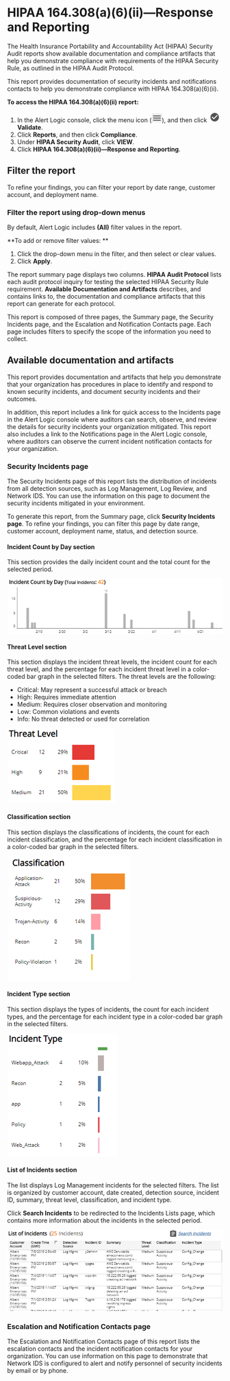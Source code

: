 # HIPAA 164.308(a)(6)(ii)—Response and Reporting

The Health Insurance Portability and Accountability Act (HIPAA) Security Audit reports show available documentation and compliance artifacts that help you demonstrate compliance with requirements of the HIPAA Security Rule, as outlined in the HIPAA Audit Protocol.

This report provides documentation of security incidents and notifications contacts to help you demonstrate compliance with HIPAA 164.308(a)(6)(ii).

**To access the HIPAA 164.308(a)(6)(ii) report:**

1. In the Alert Logic console, click the menu icon (![](../../../Resources/Images/dashboard/menu-icon.png)), and then click ![](../../../Resources/Images/dashboard/validate-icon.png)**Validate**.
2. Click **Reports**, and then click  **Compliance**.
3. Under **HIPAA Security Audit**, click **VIEW**.
4. Click **HIPAA 164.308(a)(6)(ii)—Response and Reporting**.

## Filter the report

To refine your findings, you can filter your report by  date range, customer account, and deployment name.

### Filter the report using drop-down menus

By default, Alert Logic includes **(All)** filter values in the report.

**To add or remove filter values: **

1. Click the drop-down menu in the filter, and then select or clear values.
2. Click **Apply**.

The report summary page displays two columns. **HIPAA Audit Protocol** lists each audit protocol inquiry for testing the selected HIPAA Security Rule requirement. **Available Documentation and Artifacts** describes, and contains links to, the documentation and compliance artifacts that this report can generate for each protocol.

This report is composed of three pages, the Summary page, the Security Incidents page, and the Escalation and Notification Contacts page. Each page includes filters to specify the scope of the information you need to collect.

## Available documentation and artifacts

This report provides documentation and artifacts that help you demonstrate that your organization has procedures in place to identify and respond to known security incidents, and document security incidents and their outcomes.

In addition, this report includes a link for quick access to the Incidents page in the Alert Logic console where auditors can search, observe, and review the details for security incidents your organization mitigated. This report also includes a link to the Notifications page in the Alert Logic console, where auditors can observe the current incident notification contacts for your organization.

### Security Incidents page

The Security Incidents page of this report lists the distribution of incidents from all detection sources, such as Log Management, Log Review, and Network IDS. You can use the information on this page to document the security incidents mitigated in your environment.

To generate this report, from the Summary page, click **Security Incidents page**. To refine your findings, you can filter this page by date range, customer account, deployment name, status, and detection source.

#### Incident Count by Day section

This section provides the daily incident count and the total count for  the selected period.

![](../../../Resources/Images/Reports/PCI-requirement-11.4/incident-count-by-day.png)

#### Threat Level section

This section displays the incident threat levels, the incident count for each threat level, and the percentage for each incident threat level in a color-coded bar graph in the selected filters. The threat levels are the following:

* Critical: May represent a successful attack or breach
* High: Requires immediate attention
* Medium: Requires closer observation and monitoring
* Low: Common violations and events
* Info: No threat detected or used for correlation

![](../../../Resources/Images/Reports/PCI-requirement-11.4/threat-level.png)

#### Classification section 

This section displays the classifications of incidents, the count for each incident classification, and the percentage for each incident classification in a color-coded bar graph in the selected filters.

![](../../../Resources/Images/Reports/PCI-requirement-11.4/classification.png)

#### Incident Type section

This section displays the types of incidents, the count for each incident types, and the percentage for each incident type in a color-coded bar graph in the selected filters.

![](../../../Resources/Images/Reports/PCI-requirement-11.4/incident-type.png)

#### List of Incidents section

The list displays Log Management incidents for the selected filters. The list is organized by customer account, date created, detection source, incident ID, summary, threat level, classification, and incident type.

Click **Search Incidents** to be redirected to the Incidents Lists page, which contains more information about the incidents in the selected period.

![](../../../Resources/Images/Reports/pci-requirement-10.6-incidents/list-of-incidents.png)

### Escalation and Notification Contacts page

The Escalation and Notification Contacts page of this report lists the escalation contacts and the incident notification contacts for your organization. You can use information on this page to demonstrate that Network IDS is configured to alert and notify personnel of security incidents by email or by phone.
